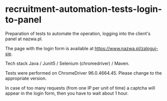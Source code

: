 # recruitment-automation-tests-login-to-panel

Preparation of tests to automate the operation, logging into the client's panel at nazwa.pl.

The page with the login form is available at
https://www.nazwa.pl/zaloguj-sie.

Tech stack Java / Junit5 / Selenium (chromedriver) / Maven.

Tests were performed on
ChromeDriver 96.0.4664.45.
Please change to the appropriate version.

In case of too many requests (from one IP per unit of time) a captcha will appear in the login form, then you have to wait about 1 hour.